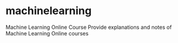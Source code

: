 # machinelearning
Machine Learning Online Course
Provide explanations and notes of Machine Learning Online courses
